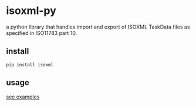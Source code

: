 # isoxml-py

a python library that handles import and export of ISOXML TaskData files as specified in ISO11783 part 10.


## install
```
pip install isoxml
```

## usage

[see examples](./examples)